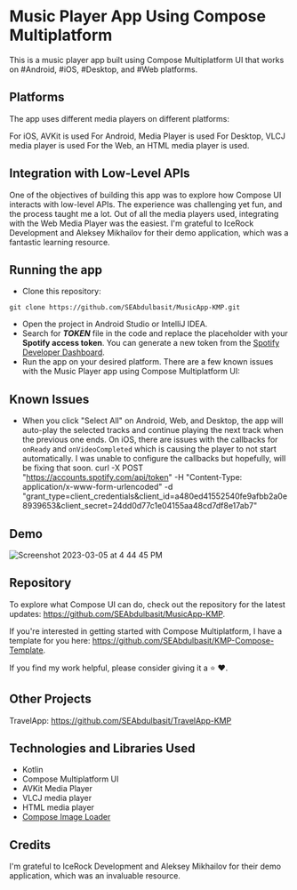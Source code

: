 # Music Player App Using Compose Multiplatform

This is a music player app built using Compose Multiplatform UI that works on #Android, #iOS, #Desktop, and #Web
platforms.

## Platforms

The app uses different media players on different platforms:

For iOS, AVKit is used
For Android, Media Player is used
For Desktop, VLCJ media player is used
For the Web, an HTML media player is used.

## Integration with Low-Level APIs

One of the objectives of building this app was to explore how Compose UI interacts with low-level APIs. The experience
was challenging yet fun, and the process taught me a lot.
Out of all the media players used, integrating with the Web Media Player was the easiest. I'm grateful to IceRock
Development and Aleksey Mikhailov for their demo application, which was a fantastic learning resource.

## Running the app

- Clone this repository:

```
git clone https://github.com/SEAbdulbasit/MusicApp-KMP.git
```

- Open the project in Android Studio or IntelliJ IDEA.
- Search for **_TOKEN_** file in the code and replace the placeholder with your **Spotify access token**. You can
  generate a new token from the [Spotify Developer Dashboard](https://developer.spotify.com/console/get-album-tracks/).
- Run the app on your desired platform.
  There are a few known issues with the Music Player app using Compose Multiplatform UI:

## Known Issues

- When you click "Select All" on Android, Web, and Desktop, the app will auto-play the selected tracks and continue
  playing the next track when the previous one ends.
  On iOS, there are issues with the callbacks for `onReady` and `onVideoCompleted`
  which is causing the player to not start automatically. I was unable to configure the callbacks but hopefully, will be
  fixing that soon.
  curl -X POST "https://accounts.spotify.com/api/token" -H "Content-Type: application/x-www-form-urlencoded" -d "grant_type=client_credentials&client_id=a480ed41552540fe9afbb2a0e8939653&client_secret=24dd0d77c1e04155aa48cd7df8e17ab7"

## Demo

![Screenshot 2023-03-05 at 4 44 45 PM](https://user-images.githubusercontent.com/33172684/222960302-eccb34b4-d77c-4c95-96af-3d4528323c42.png)

## Repository

To explore what Compose UI can do, check out the repository for the latest
updates: https://github.com/SEAbdulbasit/MusicApp-KMP.

If you're interested in getting started with Compose Multiplatform, I have a template for you
here: https://github.com/SEAbdulbasit/KMP-Compose-Template.

If you find my work helpful, please consider giving it a ⭐ ❤️.

## Other Projects

TravelApp: https://github.com/SEAbdulbasit/TravelApp-KMP

## Technologies and Libraries Used

- Kotlin
- Compose Multiplatform UI
- AVKit Media Player
- VLCJ media player
- HTML media player
- [Compose Image Loader](https://github.com/qdsfdhvh/compose-imageloader)

## Credits

I'm grateful to IceRock Development and Aleksey Mikhailov for their demo application, which was an invaluable resource.


